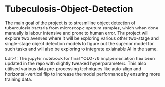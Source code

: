 # Tubeculosis-Object-Detection

The main goal of the project is to streamlline object detection of tuberculosis bacteria from microscopic sputum samples, which when done manually is labour intensive and prone to human error. The project will explore two avenues where it will be exploring various other two-stage and single-stage object detection models to figure out the superior model for such tasks and will also be exploring to integrate exlainable AI in the same.

Edit-1: The jupyter notebook for final YOLO-v8 implpementation has been updated in the repo with slightly tweaked hyperparameters. This also utilised various data pre-processing techniques like auto-align and horizontal-vertical flip to increase the model performance by ensuring more training data.
